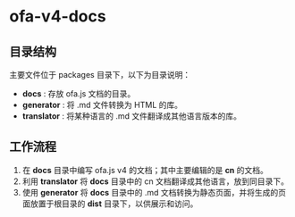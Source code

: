 # ofa-v4-docs

## 目录结构

主要文件位于 packages 目录下，以下为目录说明： 

- **docs** : 存放 ofa.js 文档的目录。 
- **generator** : 将 .md 文件转换为 HTML 的库。 
- **translator** : 将某种语言的 .md 文件翻译成其他语言版本的库。 

## 工作流程 

1. 在 **docs**  目录中编写 ofa.js v4 的文档；其中主要编辑的是 **cn** 的文档。 
2. 利用 **translator**  将 **docs**  目录中的 cn 文档翻译成其他语言，放到同目录下。 
3. 使用 **generator**  将 **docs**  目录中的 .md 文档转换为静态页面，并将生成的页面放置于根目录的 **dist**  目录下，以供展示和访问。
